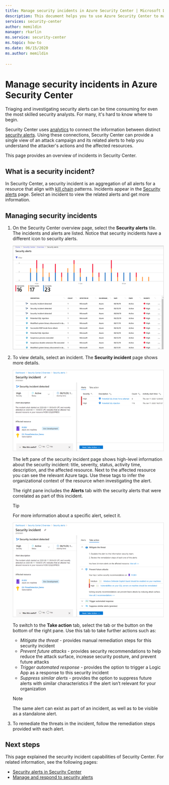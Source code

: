 ```yaml
---
title: Manage security incidents in Azure Security Center | Microsoft Docs
description: This document helps you to use Azure Security Center to manage security incidents.
services: security-center
author: memildin
manager: rkarlin
ms.service: security-center
ms.topic: how-to
ms.date: 06/15/2020
ms.author: memildin

---
```

# Manage security incidents in Azure Security Center

Triaging and investigating security alerts can be time consuming for even the most skilled security analysts. For many, it's hard to know where to begin. 

Security Center uses [analytics](security-center-detection-capabilities.md) to connect the information between distinct [security alerts](security-center-managing-and-responding-alerts.md). Using these connections, Security Center can provide a single view of an attack campaign and its related alerts to help you understand the attacker's actions and the affected resources.

This page provides an overview of incidents in Security Center.

## What is a security incident?

In Security Center, a security incident is an aggregation of all alerts for a resource that align with [kill chain](alerts-reference.md#intentions) patterns. Incidents appear in the [Security alerts](security-center-managing-and-responding-alerts.md) page. Select an incident to view the related alerts and get more information.

## Managing security incidents

1. On the Security Center overview page, select the **Security alerts** tile. The incidents and alerts are listed. Notice that security incidents have a different icon to security alerts.

    ![View security incidents](./media/security-center-managing-and-responding-alerts/security-center-manage-alerts.png)

1. To view details, select an incident. The **Security incident** page shows more details. 

    [![Respond to security incidents in Azure Security Center](media/security-center-incident/incident-details.png)](media/security-center-incident/incident-details.png#lightbox)

    The left pane of the security incident page shows high-level information about the security incident: title, severity, status, activity time, description, and the affected resource. Next to the affected resource you can see the relevant Azure tags. Use these tags to infer the organizational context of the resource when investigating the alert.

    The right pane includes the **Alerts** tab with the security alerts that were correlated as part of this incident. 

    >[!TIP]
    > For more information about a specific alert, select it. 

    [![Incident's take action tab](media/security-center-incident/incident-take-action-tab.png)](media/security-center-incident/incident-take-action-tab.png#lightbox)

    To switch to the **Take action** tab, select the tab or the button on the bottom of the right pane. Use this tab to take further actions such as:
    - *Mitigate the threat* - provides manual remediation steps for this security incident
    - *Prevent future attacks* - provides security recommendations to help reduce the attack surface, increase security posture, and prevent future attacks
    - *Trigger automated response* - provides the option to trigger a Logic App as a response to this security incident
    - *Suppress similar alerts* - provides the option to suppress future alerts with similar characteristics if the alert isn’t relevant for your organization 

   > [!NOTE]
   > The same alert can exist as part of an incident, as well as to be visible as a standalone alert.

1. To remediate the threats in the incident, follow the remediation steps provided with each alert.


## Next steps

This page explained the security incident capabilities of Security Center. For related information, see the following pages:

- [Security alerts in Security Center](security-center-alerts-overview.md)
- [Manage and respond to security alerts](security-center-managing-and-responding-alerts.md)